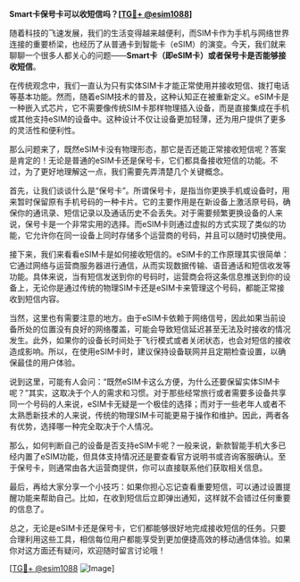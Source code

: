 **Smart卡保号卡可以收短信吗？[[TG💪+ @esim1088](https://t.me/s/esim1088)]**

随着科技的飞速发展，我们的生活变得越来越便利，而SIM卡作为手机与网络世界连接的重要桥梁，也经历了从普通卡到智能卡（eSIM）的演变。今天，我们就来聊聊一个很多人都关心的问题——**Smart卡（即eSIM卡）或者保号卡是否能够接收短信**。

在传统观念中，我们一直认为只有实体SIM卡才能正常使用并接收短信、拨打电话等基本功能。然而，随着eSIM技术的普及，这种认知正在被重新定义。eSIM卡是一种嵌入式芯片，它不需要像传统SIM卡那样物理插入设备，而是直接集成在手机或其他支持eSIM的设备中。这种设计不仅让设备更加轻薄，还为用户提供了更多的灵活性和便利性。

那么问题来了，既然eSIM卡没有物理形态，那它是否还能正常接收短信呢？答案是肯定的！无论是普通的eSIM卡还是保号卡，它们都具备接收短信的功能。不过，为了更好地理解这一点，我们需要先弄清楚几个关键概念。

首先，让我们谈谈什么是“保号卡”。所谓保号卡，是指当你更换手机或设备时，用来暂时保留原有手机号码的一种卡片。它的主要作用是在新设备上激活原号码，确保你的通讯录、短信记录以及通话历史不会丢失。对于需要频繁更换设备的人来说，保号卡是一个非常实用的选择。而eSIM卡则通过虚拟的方式实现了类似的功能，它允许你在同一设备上同时存储多个运营商的号码，并且可以随时切换使用。

接下来，我们来看看eSIM卡是如何接收短信的。eSIM卡的工作原理其实很简单：它通过网络与运营商服务器进行通信，从而实现数据传输、语音通话和短信收发等功能。具体来说，当有短信发送到你的号码时，运营商会将这条信息推送到你的设备上，无论你是通过传统的物理SIM卡还是eSIM卡来管理这个号码，都能正常接收到短信内容。

当然，这里也有需要注意的地方。由于eSIM卡依赖于网络信号，因此如果当前设备所处的位置没有良好的网络覆盖，可能会导致短信延迟甚至无法及时接收的情况发生。此外，如果你的设备长时间处于飞行模式或者关闭状态，也会对短信的接收造成影响。所以，在使用eSIM卡时，建议保持设备联网并且定期检查设置，以确保最佳的用户体验。

说到这里，可能有人会问：“既然eSIM卡这么方便，为什么还要保留实体SIM卡呢？”其实，这取决于个人的需求和习惯。对于那些经常旅行或者需要多设备共享同一个号码的人来说，eSIM卡无疑是一个极佳的选择；而对于一些老年人或者不太熟悉新技术的人来说，传统的物理SIM卡可能更易于操作和维护。因此，两者各有优势，选择哪一种完全取决于个人情况。

那么，如何判断自己的设备是否支持eSIM卡呢？一般来说，新款智能手机大多已经内置了eSIM功能，但具体支持情况还是要查看官方说明书或咨询客服确认。至于保号卡，则通常由各大运营商提供，你可以直接联系他们获取相关信息。

最后，再给大家分享一个小技巧：如果你担心忘记查看重要短信，可以通过设置提醒功能来帮助自己。比如，在收到短信后立即弹出通知，这样就不会错过任何重要的信息了。

总之，无论是eSIM卡还是保号卡，它们都能够很好地完成接收短信的任务。只要合理利用这些工具，相信每位用户都能享受到更加便捷高效的移动通信体验。如果你对这方面还有疑问，欢迎随时留言讨论哦！

[[TG💪+ @esim1088](https://t.me/s/esim1088) ![Image](https://i.postimg.cc/4NQfJmqS/Snipaste-2025-05-13-00-14-12.png)]